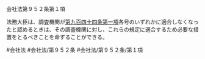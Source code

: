 会社法第９５２条第１項

法務大臣は、調査機関が[第九百四十四条第一項](会社法＿＿＿＿第９４４条第１項)各号のいずれかに適合しなくなったと認めるときは、その調査機関に対し、これらの規定に適合するため必要な措置をとるべきことを命ずることができる。

#会社法
#会社法/第９５２条
#会社法/第９５２条/第１項
